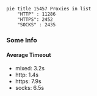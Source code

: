 
```mermaid
pie title 15457 Proxies in list
    "HTTP" : 11286
    "HTTPS": 2452
    "SOCKS" : 2435
```

### Some Info
#### Average Timeout

- mixed: 3.2s
- http: 1.4s
- https: 7.9s
- socks: 6.5s
